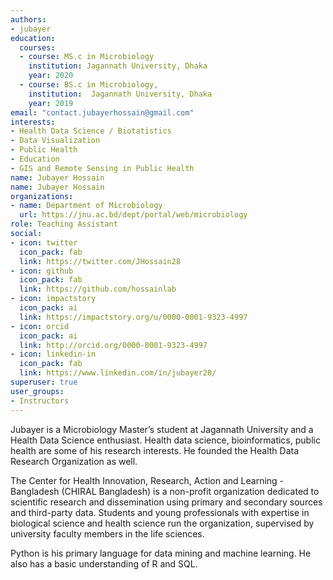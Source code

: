 ```yaml
---
authors:
- jubayer
education:
  courses:
  - course: MS.c in Microbiology
    institution: Jagannath University, Dhaka
    year: 2020
  - course: BS.c in Microbiology, 
    institution:  Jagannath University, Dhaka
    year: 2019
email: "contact.jubayerhossain@gmail.com"
interests:
- Health Data Science / Biotatistics
- Data Visualization
- Public Health
- Education
- GIS and Remote Sensing in Public Health
name: Jubayer Hossain
name: Jubayer Hossain
organizations:
- name: Department of Microbiology
  url: https://jnu.ac.bd/dept/portal/web/microbiology
role: Teaching Assistant
social:
- icon: twitter
  icon_pack: fab
  link: https://twitter.com/JHossain28
- icon: github
  icon_pack: fab
  link: https://github.com/hossainlab 
- icon: impactstory
  icon_pack: ai
  link: https://impactstory.org/u/0000-0001-9323-4997
- icon: orcid
  icon_pack: ai
  link: http://orcid.org/0000-0001-9323-4997
- icon: linkedin-in
  icon_pack: fab
  link: https://www.linkedin.com/in/jubayer28/
superuser: true
user_groups:
- Instructors
---
```



Jubayer is a Microbiology Master’s student at Jagannath University and a Health Data Science enthusiast. Health data science, bioinformatics, public health are some of his research interests. He founded the Health Data Research Organization as well.

The Center for Health Innovation, Research, Action and Learning - Bangladesh (CHIRAL Bangladesh) is a non-profit organization dedicated to scientific research and dissemination using primary and secondary sources and third-party data. Students and young professionals with expertise in biological science and health science run the organization, supervised by university faculty members in the life sciences.

Python is his primary language for data mining and machine learning. He also has a basic understanding of R and SQL.
